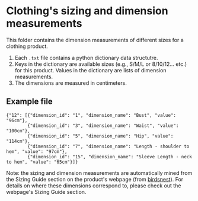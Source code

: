 # Clothing's sizing and dimension measurements
This folder contains the dimension measurements of different sizes for a clothing product.

1. Each ```.txt``` file contains a python dictionary data structutre.
2.  Keys in the dictionary are available sizes (e.g., S/M/L or 8/10/12... etc.) for this product. Values in the dictionary are lists of dimension measurements.
3. The dimensions are measured in centimeters.

## Example file
```
{"12": [{"dimension_id": "1", "dimension_name": "Bust", "value": "96cm"}, 
        {"dimension_id": "3", "dimension_name": "Waist", "value": "100cm"}, 
        {"dimension_id": "5", "dimension_name": "Hip", "value": "114cm"}, 
        {"dimension_id": "7", "dimension_name": "Length - shoulder to hem", "value": "97cm"}, 
        {"dimension_id": "15", "dimension_name": "Sleeve Length - neck to hem", "value": "65cm"}]}
```

Note: the sizing and dimension measurements are automatically mined from the Sizing Guide section on the product's webpage (from [birdsnest](https://birdsnest.com.au/)). For details on where these dimensions correspond to, please check out the webpage's Sizing Guide section.
